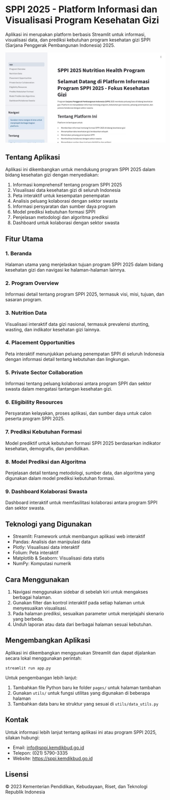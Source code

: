 # SPPI 2025 - Platform Informasi dan Visualisasi Program Kesehatan Gizi

Aplikasi ini merupakan platform berbasis Streamlit untuk informasi, visualisasi data, dan prediksi kebutuhan program kesehatan gizi SPPI (Sarjana Penggerak Pembangunan Indonesia) 2025.

![SPPI Logo](1.png)

## Tentang Aplikasi

Aplikasi ini dikembangkan untuk mendukung program SPPI 2025 dalam bidang kesehatan gizi dengan menyediakan:

1. Informasi komprehensif tentang program SPPI 2025
2. Visualisasi data kesehatan gizi di seluruh Indonesia
3. Peta interaktif untuk kesempatan penempatan
4. Analisis peluang kolaborasi dengan sektor swasta
5. Informasi persyaratan dan sumber daya program
6. Model prediksi kebutuhan formasi SPPI
7. Penjelasan metodologi dan algoritma prediksi
8. Dashboard untuk kolaborasi dengan sektor swasta

## Fitur Utama

### 1. Beranda
Halaman utama yang menjelaskan tujuan program SPPI 2025 dalam bidang kesehatan gizi dan navigasi ke halaman-halaman lainnya.

### 2. Program Overview
Informasi detail tentang program SPPI 2025, termasuk visi, misi, tujuan, dan sasaran program.

### 3. Nutrition Data
Visualisasi interaktif data gizi nasional, termasuk prevalensi stunting, wasting, dan indikator kesehatan gizi lainnya.

### 4. Placement Opportunities
Peta interaktif menunjukkan peluang penempatan SPPI di seluruh Indonesia dengan informasi detail tentang kebutuhan dan lingkungan.

### 5. Private Sector Collaboration
Informasi tentang peluang kolaborasi antara program SPPI dan sektor swasta dalam mengatasi tantangan kesehatan gizi.

### 6. Eligibility Resources
Persyaratan kelayakan, proses aplikasi, dan sumber daya untuk calon peserta program SPPI 2025.

### 7. Prediksi Kebutuhan Formasi
Model prediktif untuk kebutuhan formasi SPPI 2025 berdasarkan indikator kesehatan, demografis, dan pendidikan.

### 8. Model Prediksi dan Algoritma
Penjelasan detail tentang metodologi, sumber data, dan algoritma yang digunakan dalam model prediksi kebutuhan formasi.

### 9. Dashboard Kolaborasi Swasta
Dashboard interaktif untuk memfasilitasi kolaborasi antara program SPPI dan sektor swasta.

## Teknologi yang Digunakan

- Streamlit: Framework untuk membangun aplikasi web interaktif
- Pandas: Analisis dan manipulasi data
- Plotly: Visualisasi data interaktif
- Folium: Peta interaktif
- Matplotlib & Seaborn: Visualisasi data statis
- NumPy: Komputasi numerik

## Cara Menggunakan

1. Navigasi menggunakan sidebar di sebelah kiri untuk mengakses berbagai halaman.
2. Gunakan filter dan kontrol interaktif pada setiap halaman untuk menyesuaikan visualisasi.
3. Pada halaman prediksi, sesuaikan parameter untuk menjelajahi skenario yang berbeda.
4. Unduh laporan atau data dari berbagai halaman sesuai kebutuhan.

## Mengembangkan Aplikasi

Aplikasi ini dikembangkan menggunakan Streamlit dan dapat dijalankan secara lokal menggunakan perintah:

```
streamlit run app.py
```

Untuk pengembangan lebih lanjut:

1. Tambahkan file Python baru ke folder `pages/` untuk halaman tambahan
2. Gunakan `utils/` untuk fungsi utilitas yang digunakan di beberapa halaman
3. Tambahkan data baru ke struktur yang sesuai di `utils/data_utils.py`

## Kontak

Untuk informasi lebih lanjut tentang aplikasi ini atau program SPPI 2025, silakan hubungi:

- Email: info@sppi.kemdikbud.go.id
- Telepon: (021) 5790-3335
- Website: https://sppi.kemdikbud.go.id

## Lisensi

© 2023 Kementerian Pendidikan, Kebudayaan, Riset, dan Teknologi Republik Indonesia